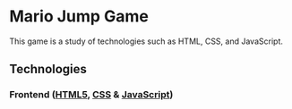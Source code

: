 # Mario Jump Game

This game is a study of technologies such as HTML, CSS, and JavaScript.

## Technologies
### Frontend ([HTML5](https://developer.mozilla.org/en-US/docs/Learn/HTML), [CSS](https://developer.mozilla.org/en-US/docs/Learn/CSS) & [JavaScript](https://developer.mozilla.org/en-US/docs/Learn/JavaScript))

